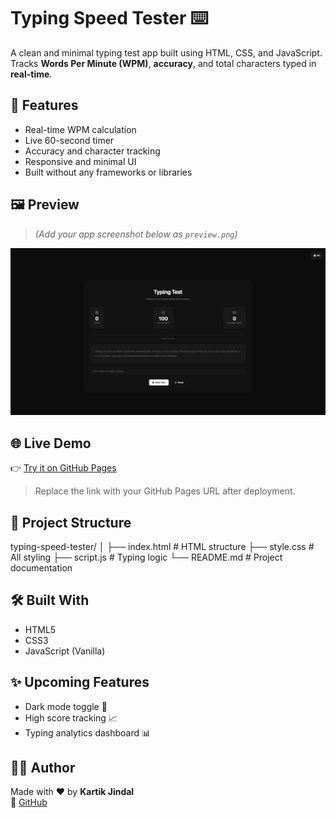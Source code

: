 # Typing Speed Tester ⌨️

A clean and minimal typing test app built using HTML, CSS, and JavaScript. Tracks **Words Per Minute (WPM)**, **accuracy**, and total characters typed in **real-time**.

## 🚀 Features

- Real-time WPM calculation
- Live 60-second timer
- Accuracy and character tracking
- Responsive and minimal UI
- Built without any frameworks or libraries

## 🖼 Preview

> *(Add your app screenshot below as `preview.png`)*

![Typing Test Preview](preview.png)

## 🌐 Live Demo

👉 [Try it on GitHub Pages](https://kartikjindal99.github.io/typing-speed-tester/)

> Replace the link with your GitHub Pages URL after deployment.

## 📁 Project Structure

typing-speed-tester/
│
├── index.html # HTML structure
├── style.css # All styling
├── script.js # Typing logic
└── README.md # Project documentation


## 🛠 Built With

- HTML5
- CSS3
- JavaScript (Vanilla)

## ✨ Upcoming Features

- Dark mode toggle 🌙
- High score tracking 📈
- Typing analytics dashboard 📊

## 🧑‍💻 Author

Made with ❤️ by **Kartik Jindal**  
🔗 [GitHub](https://github.com/kartikjindal99)
